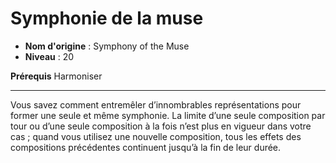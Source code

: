 # Symphonie de la muse

 * **Nom d'origine** : Symphony of the Muse
 * **Niveau** : 20


<p><strong>Prérequis</strong> Harmoniser</p>
<hr>
<p>Vous savez comment entremêler d’innombrables représentations pour former une seule et même symphonie. La limite d’une seule composition par tour ou d’une seule composition à la fois n’est plus en vigueur dans votre cas ; quand vous utilisez une nouvelle composition, tous les effets des compositions précédentes continuent jusqu’à la fin de leur durée.</p>